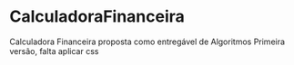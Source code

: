 # CalculadoraFinanceira
Calculadora Financeira proposta como entregável de Algoritmos
Primeira versão, falta aplicar css